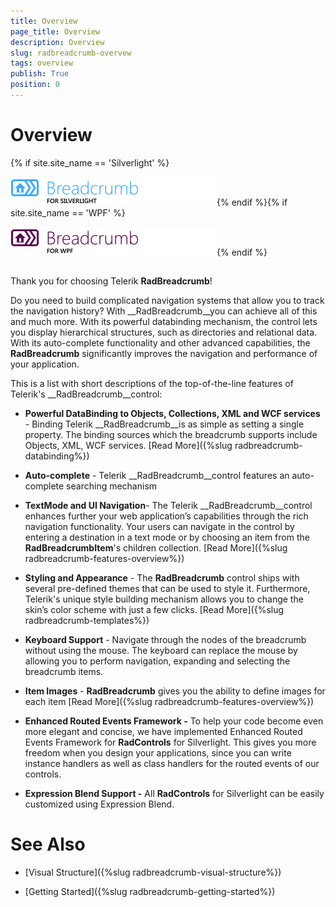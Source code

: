 ```yaml
---
title: Overview
page_title: Overview
description: Overview
slug: radbreadcrumb-overvew
tags: overview
publish: True
position: 0
---
```


# Overview

{% if site.site_name == 'Silverlight' %}

![breadcrumb sl icon](images/breadcrumb_sl_icon.png){% endif %}{% if site.site_name == 'WPF' %}

![breadcrumb wpf icon](images/breadcrumb_wpf_icon.png){% endif %}

## 

Thank you for choosing Telerik __RadBreadcrumb__!

Do you need to build complicated navigation systems that allow you to track the navigation history? With __RadBreadcrumb__you can achieve all of this and much more. With its powerful databinding mechanism, the control lets you display hierarchical structures, such as directories and relational data. With its auto-complete functionality and other advanced capabilities, the __RadBreadcrumb__ significantly improves the navigation and performance of your application. 

This is a list with short descriptions of the top-of-the-line features of Telerik's __RadBreadcrumb__control:

* __Powerful DataBinding to Objects, Collections, XML and WCF services__ - Binding Telerik __RadBreadcrumb__is as simple as setting a single property. The binding sources which the breadcrumb supports include Objects, XML, WCF services. [Read More]({%slug radbreadcrumb-databinding%})

* __Auto-complete__ -  Telerik __RadBreadcrumb__control features an auto-complete searching mechanism 

* __TextMode and UI Navigation__- The Telerik __RadBreadcrumb__control enhances further your web application’s capabilities through the rich navigation functionality. Your users can navigate in the control by entering a destination in a text mode or by choosing an item from the __RadBreadcrumbItem__'s children collection. [Read More]({%slug radbreadcrumb-features-overview%})

* __Styling and Appearance__ - The __RadBreadcrumb__ control ships with several pre-defined themes that can be used to style it. Furthermore, Telerik's unique style building mechanism allows you to change the skin’s color scheme with just a few clicks. [Read More]({%slug radbreadcrumb-templates%})

* __Keyboard Support__ - Navigate through the nodes of the breadcrumb without using the mouse. The keyboard can replace the mouse by allowing you to perform navigation, expanding and selecting the breadcrumb items. 

* __Item Images__ - __RadBreadcrumb__ gives you the ability to define images for each item [Read More]({%slug radbreadcrumb-features-overview%})

* __Enhanced Routed Events Framework -__ To help your code become even more elegant and concise, we have implemented Enhanced Routed Events Framework for __RadControls__ for Silverlight. This gives you more freedom when you design your applications, since you can write instance handlers as well as class handlers for the routed events of our controls.  

* __Expression Blend Support -__ All __RadControls__ for Silverlight can be easily customized using Expression Blend. 





# See Also

 * [Visual Structure]({%slug radbreadcrumb-visual-structure%})

 * [Getting Started]({%slug radbreadcrumb-getting-started%})
